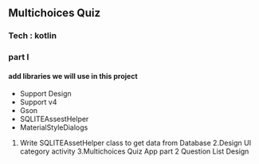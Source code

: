 ## Multichoices Quiz 
### Tech : kotlin

### part I
#### add libraries we will use in this project
- Support Design
- Support v4
- Gson
- SQLITEAssestHelper
- MaterialStyleDialogs


1. Write SQLITEAssetHelper class to get data from Database
2.Design UI category activity
3.Multichoices Quiz App part 2 Question List Design   



